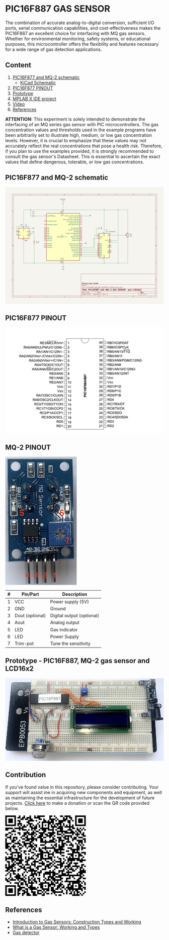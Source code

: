 # PIC16F887 GAS SENSOR

The combination of accurate analog-to-digital conversion, sufficient I/O ports, serial communication capabilities, and cost-effectiveness makes the PIC16F887 an excellent choice for interfacing with MQ gas sensors. Whether for environmental monitoring, safety systems, or educational purposes, this microcontroller offers the flexibility and features necessary for a wide range of gas detection applications.



## Content

1. [PIC16F877 and MQ-2 schematic](#pic16f877-and-mq-2-schematic) 
    * [KiCad Schematic](./KiCad/)
2. [PIC16F877 PINOUT](#pic16f877-pinout)
3. [Prototype](#prototype---pic16f887-mq-2-gas-sensor-and-lcd16x2)
5. [MPLAB X IDE project](./MPLAB_EXAMPLE/)
6. [Video](https://youtu.be/x1buKJnA5Jw?si=tq8vAmBw3GzhiSSb)
7. [References](#references)



**ATTENTION:** This experiment is solely intended to demonstrate the interfacing of an MQ series gas sensor with PIC microcontrollers. The gas concentration values and thresholds used in the example programs have been arbitrarily set to illustrate high, medium, or low gas concentration levels. However, it is crucial to emphasize that these values may not accurately reflect the real concentrations that pose a health risk. Therefore, if you plan to use the examples provided, it is strongly recommended to consult the gas sensor's Datasheet. This is essential to ascertain the exact values that define dangerous, tolerable, or low gas concentrations.


## PIC16F877 and MQ-2 schematic

![PIC16F877 and MQ-2 schematic](./schematic_pic16F887_MQ_2_LCD16x2.jpg)


## PIC16F877 PINOUT

![PIC16F877 PINOUT](../../../images/PIC16F887_PINOUT.png)


## MQ-2 PINOUT

![MQ-2 PINOUT](../images/MQ_PINOUT.jpg)

| # | Pin/Part | Description |
|---|---|---|
| 1 | VCC | Power supply (5V) |
| 2 | GND | Ground |
| 3 | Dout (optional) | Digital output (optional) |
| 4 | Aout | Analog output |
| 5 | LED  | Gas indicator | 
| 6 | LED  | Power Supply | 
| 7 | Trim-pot | Tune the sensitivity | 



## Prototype - PIC16F887, MQ-2 gas sensor and LCD16x2


![PIC16F887, MQ-2 gas sensor and LCD16x2](./prototype_pic16F887_MQ_2_LCD16x2.jpg)



## Contribution

If you've found value in this repository, please consider contributing. Your support will assist me in acquiring new components and equipment, as well as maintaining the essential infrastructure for the development of future projects. [Click here](https://www.paypal.com/donate/?business=LLV4PHKTXC4JW&no_recurring=0&item_name=Your+support+will+assist+me+in++maintaining+the+essential+infrastructure+for+the+development+of+future+projects.+&currency_code=BRL) to make a donation or scan the QR code provided below. 

![Contributing QR Code](./images/PIC_JOURNEY_QR_CODE.png)



## References

* [Introduction to Gas Sensors: Construction Types and Working ](https://components101.com/articles/introduction-to-gas-sensors-types-working-and-applications)
* [What is a Gas Sensor: Working and Types](https://wiki.dfrobot.com/What_is_a_Gas_Sensor)
* [Gas detector](https://en.wikipedia.org/wiki/Gas_detector)
